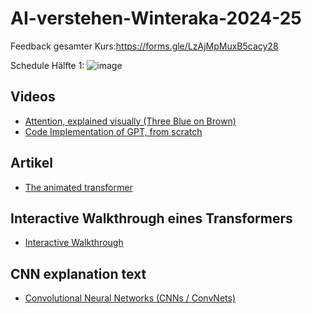 # AI-verstehen-Winteraka-2024-25
Feedback gesamter Kurs:https://forms.gle/LzAjMpMuxB5cacy28

Schedule Hälfte 1:
![image](https://github.com/user-attachments/assets/c3806bba-053f-4f33-8883-3ab4a20ed82f)



## Videos

- [Attention, explained visually (Three Blue on Brown)](https://www.youtube.com/watch?v=eMlx5fFNoYc&t=269s)
- [Code Implementation of GPT, from scratch](https://www.youtube.com/watch?v=kCc8FmEb1nY)

## Artikel

- [The animated transformer](https://prvnsmpth.github.io/animated-transformer/)

## Interactive Walkthrough eines Transformers

- [Interactive Walkthrough](https://bbycroft.net/llm)

## CNN explanation text

- [Convolutional Neural Networks (CNNs / ConvNets)](https://cs231n.github.io/convolutional-networks)

